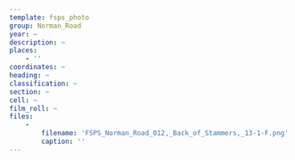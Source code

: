 ```yaml
---
template: fsps_photo
group: Norman_Road
year: ~
description: ~
places:
    - ''
coordinates: ~
heading: ~
classification: ~
section: ~
cell: ~
film_roll: ~
files:
    -
        filename: 'FSPS_Norman_Road_012,_Back_of_Stammers,_13-1-F.png'
        caption: ''
---
```

